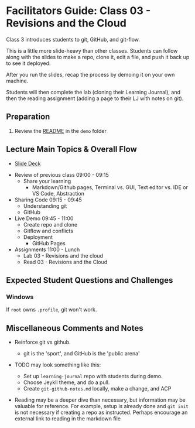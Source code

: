 # Facilitators Guide: Class 03 - Revisions and the Cloud

Class 3 introduces students to git, GitHub, and git-flow. 

This is a little more slide-heavy than other classes. Students can follow along with the slides to make a repo, clone it, edit a file, and push it back up to see it deployed. 

After you run the slides, recap the process by demoing it on your own machine. 

Students will then complete the lab (cloning their Learning Journal), and then the reading assignment (adding a page to their LJ with notes on git).

## Preparation
1. Review the [README](../demo/) in the `demo` folder

## Lecture Main Topics & Overall Flow
* [Slide Deck](https://docs.google.com/presentation/d/1o-pJT27mq-eBdaVTiQmcanrLY3MNf0O-7GzNQJkwcuU/edit)
- Review of previous class 09:00 - 09:15
  - Share your learning
    - Markdown/Github pages, Terminal vs. GUI, Text editor vs. IDE or VS Code, Abstraction
- Sharing Code 09:15 - 09:45
  - Understanding git
  - GitHub
- Live Demo 09:45 - 11:00
  - Create repo and clone
  - Gitflow and conflicts
  - Deployment
    - GitHub Pages
- Assignments 11:00 - Lunch
  - Lab 03 - Revisions and the cloud
  - Read 03 - Revisions and the Cloud
  
## Expected Student Questions and Challenges

### Windows

If `root` owns `.profile`, git won't work. 



## Miscellaneous Comments and Notes
- Reinforce git vs github.
  - git is the 'sport', and GitHub is the 'public arena'
- TODO may look something like this:  
  - Set up `learning-journal` repo with students during demo.  
  - Choose Jeykll theme, and do a pull.
  - Create `git-github-notes.md` locally, make a change, and ACP

- Reading may be a deeper dive than necessary, but information may be valuable for reference.  For example, setup is already done and `git init` is not necessary if creating a repo as instructed.  Perhaps encourage an external link to reading in the markdown file